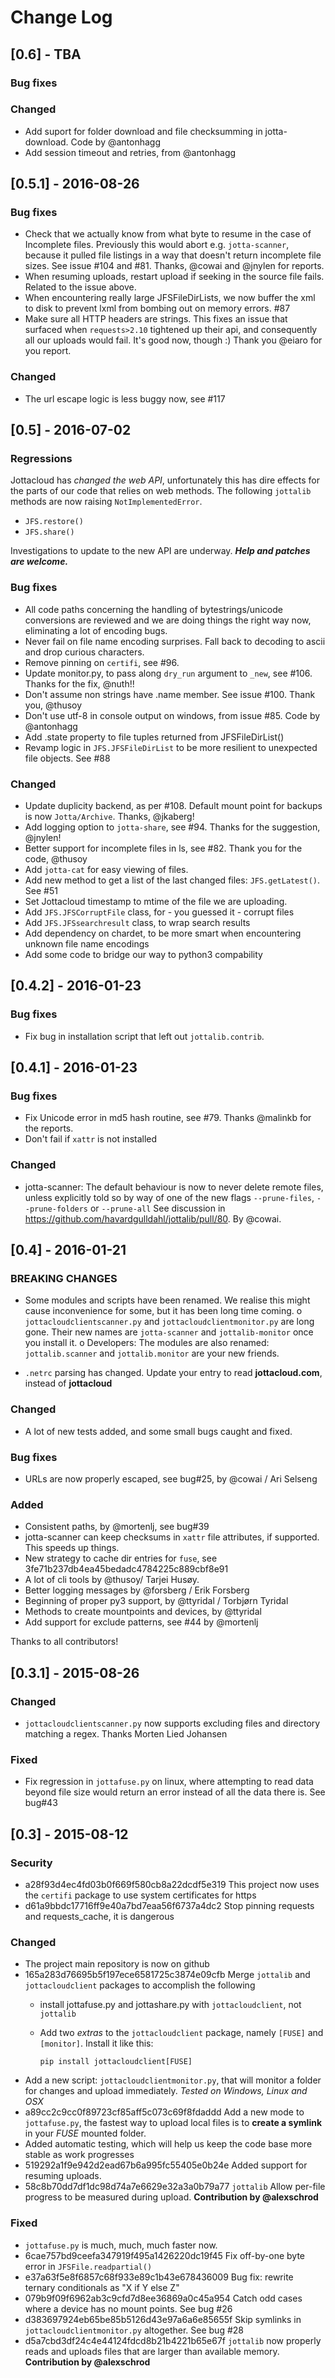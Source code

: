# Change Log

## [0.6] - TBA

### Bug fixes



### Changed

- Add suport for folder download and file checksumming in jotta-download. Code by @antonhagg
- Add session timeout and retries, from @antonhagg


## [0.5.1] - 2016-08-26

### Bug fixes

- Check that we actually know from what byte to resume in the case of Incomplete files. Previously this would abort e.g. `jotta-scanner`, because it pulled file listings in a way that doesn't return incomplete file sizes. See issue #104 and #81. Thanks, @cowai and @jnylen for reports.
- When resuming uploads, restart upload if seeking in the source file fails. Related to the issue above.
- When encountering really large JFSFileDirLists, we now buffer the xml to disk to prevent lxml from bombing out on memory errors. #87
- Make sure all HTTP headers are strings. This fixes an issue that surfaced when `requests>2.10` tightened up their api, and consequently all our uploads would fail. It's good now, though :) Thank you @eiaro for you report.


### Changed

- The url escape logic is less buggy now, see #117


## [0.5] - 2016-07-02

### Regressions

Jottacloud has *changed the web API*, unfortunately this has dire effects for
the parts of our code that relies on web methods. The following `jottalib` methods are now
raising `NotImplementedError`.


- `JFS.restore()`
- `JFS.share()`


Investigations to update to the new API are underway. ***Help and patches are welcome.***


### Bug fixes

- All code paths concerning the handling of bytestrings/unicode conversions are reviewed and we are doing things the right way now, eliminating a lot of encoding bugs.
- Never fail on file name encoding surprises. Fall back to decoding to ascii and drop curious characters.
- Remove pinning on `certifi`, see #96.
- Update monitor.py, to pass along `dry_run` argument to `_new`, see #106. Thanks for the fix, @nuth!!
- Don't assume non strings have .name member. See issue #100. Thank you, @thusoy
- Don't use utf-8 in console output on windows, from issue #85. Code by @antonhagg
- Add .state property to file tuples returned from JFSFileDirList()
- Revamp logic in `JFS.JFSFileDirList` to be more resilient to unexpected file objects. See #88


### Changed

- Update duplicity backend, as per #108. Default mount point for backups is now `Jotta/Archive`. Thanks, @jkaberg!
- Add logging option to `jotta-share`, see #94. Thanks for the suggestion, @jnylen!
- Better support for incomplete files in ls, see #82. Thank you for the code, @thusoy
- Add `jotta-cat` for easy viewing of files.
- Add new method to get a list of the last changed files: `JFS.getLatest()`. See #51
- Set Jottacloud timestamp to mtime of the file we are uploading.
- Add `JFS.JFSCorruptFile` class, for - you guessed it - corrupt files
- Add `JFS.JFSsearchresult` class, to wrap search results
- Add dependency on chardet, to be more smart when encountering unknown file name encodings
- Add some code to bridge our way to python3 compability


## [0.4.2] - 2016-01-23

### Bug fixes

- Fix bug in installation script that left out `jottalib.contrib`.

## [0.4.1] - 2016-01-23

### Bug fixes

- Fix Unicode error in md5 hash routine, see #79. Thanks @malinkb for the reports.
- Don't fail if `xattr` is not installed

### Changed

- jotta-scanner: The default behaviour is now to never delete remote files, unless explicitly told so
                 by way of one of the new flags `--prune-files`, `--prune-folders` or `--prune-all`
                 See discussion in https://github.com/havardgulldahl/jottalib/pull/80. By @cowai.


## [0.4] - 2016-01-21

### BREAKING CHANGES

- Some modules and scripts have been renamed. We realise this might cause inconvenience for some, but it has been long time coming.
    o `jottacloudclientscanner.py` and `jottacloudclientmonitor.py` are long gone. Their new names are `jotta-scanner` and `jottalib-monitor` once you install it.
    o Developers: The modules are also renamed: `jottalib.scanner` and `jottalib.monitor` are your new friends.

- `.netrc` parsing has changed. Update your entry to read **jottacloud.com**, instead of **jottacloud**


### Changed

- A lot of new tests added, and some small bugs caught and fixed.

### Bug fixes

- URLs are now properly escaped, see bug#25, by @cowai / Ari Selseng

### Added

- Consistent paths, by @mortenlj, see bug#39
- jotta-scanner can keep checksums in `xattr` file attributes, if supported. This speeds up things.
- New strategy to cache dir entries for `fuse`, see 3fe71b237db4ea45bedadc4784225c889cbf8e91
- A lot of cli tools by @thusoy/ Tarjei Husøy.
- Better logging messages by @forsberg  / Erik Forsberg
- Beginning of proper py3 support, by @ttyridal / Torbjørn Tyridal
- Methods to create mountpoints and devices, by @ttyridal
- Add support for exclude patterns, see #44 by @mortenlj


Thanks to all contributors!

## [0.3.1] - 2015-08-26

### Changed

- `jottacloudclientscanner.py` now supports excluding files and directory matching a regex. Thanks Morten Lied Johansen

### Fixed

- Fix regression in `jottafuse.py` on linux, where attempting to read data beyond file size would return an error instead of all the data there is. See bug#43




## [0.3] - 2015-08-12


### Security

- a28f93d4ec4fd03b0f669f580cb8a22dcdf5e319 This project now uses the `certifi` package to use system certificates for https
- d61a9bbdc17716ff9e40a7bd7eaa56f6737a4dc2 Stop pinning requests and requests_cache, it is dangerous


### Changed

- The project main repository is now on github
- 165a283d76695b5f197ece6581725c3874e09cfb Merge `jottalib` and `jottacloudclient` packages to accomplish the following
  - install jottafuse.py and jottashare.py with `jottacloudclient`, not `jottalib`
  - Add two *extras* to the `jottacloudclient` package, namely `[FUSE]` and `[monitor]`. Install it like this:

        pip install jottacloudclient[FUSE]

- Add a new script: `jottacloudclientmonitor.py`, that will monitor a folder for changes and upload immediately. *Tested on Windows, Linux and OSX*
- a89cc2c9cc0f89723cf85aff5c073c69f8fdaddd Add a new mode to `jottafuse.py`, the fastest way to upload local files is to **create a symlink** in your *FUSE* mounted folder.
- Added automatic testing, which will help us keep the code base more stable as work progresses
- 519292a1f9e942d2ead67b6a995fc55405e0b24e Added support for resuming uploads.
- 58c8b70dd7df1dc98d74a7e6629e32a3a0b79a77 `jottalib` Allow per-file progress to be measured during upload. **Contribution by @alexschrod**

### Fixed
- `jottafuse.py` is much, much, much faster now.
- 6cae757bd9ceefa347919f495a1426220dc19f45 Fix off-by-one byte error in `JFSFile.readpartial()`
- e37a63f5e8f6857c68f933e89c1b43e678436009 Bug fix: rewrite ternary conditionals as "X if Y else Z"
- 079b9f09f6962ab3c9cfd7d8ee36869a0c45a954 Catch odd cases where a device has no mount points. See bug #26
- d383697924eb65be85b5126d43e97a6a6e85655f Skip symlinks in `jottacloudclientmonitor.py` altogether. See bug #28
- d5a7cbd3df24c4e44124fdcd8b21b4221b65e67f `jottalib` now properly reads and uploads files that are larger than available memory. **Contribution by @alexschrod**

